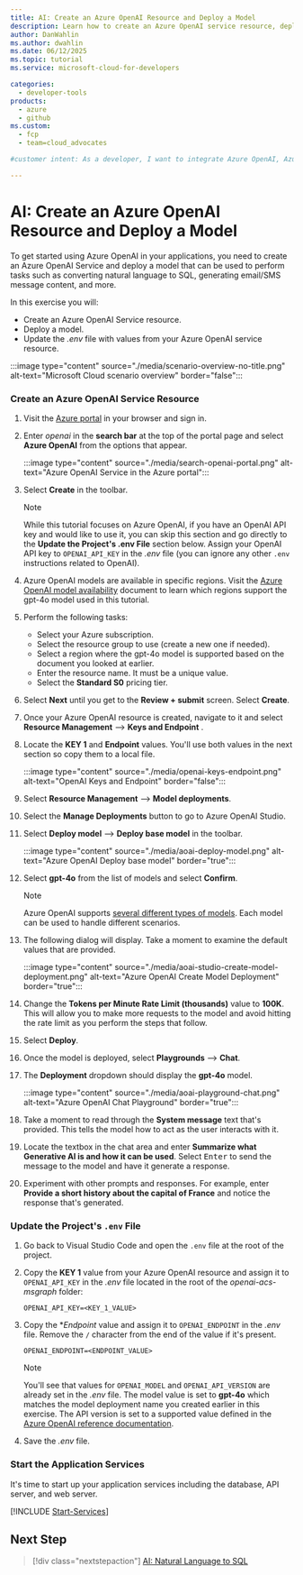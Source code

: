 ```yaml
---
title: AI: Create an Azure OpenAI Resource and Deploy a Model
description: Learn how to create an Azure OpenAI service resource, deploy a GPT model, and configure your application to use the service for natural language processing tasks.
author: DanWahlin
ms.author: dwahlin
ms.date: 06/12/2025
ms.topic: tutorial
ms.service: microsoft-cloud-for-developers

categories:
  - developer-tools
products:
  - azure
  - github
ms.custom:
  - fcp
  - team=cloud_advocates

#customer intent: As a developer, I want to integrate Azure OpenAI, Azure Communication Services, and Microsoft Graph/Microsoft Graph Toolkit into a Line of Business application.

---
```


<!-- markdownlint-disable MD041 -->

# AI: Create an Azure OpenAI Resource and Deploy a Model

To get started using Azure OpenAI in your applications, you need to create an Azure OpenAI Service and deploy a model that can be used to perform tasks such as converting natural language to SQL, generating email/SMS message content, and more.

In this exercise you will:

- Create an Azure OpenAI Service resource.
- Deploy a model.
- Update the *.env* file with values from your Azure OpenAI service resource.

:::image type="content" source="./media/scenario-overview-no-title.png" alt-text="Microsoft Cloud scenario overview" border="false":::

### Create an Azure OpenAI Service Resource

1. Visit the [Azure portal](https://portal.azure.com) in your browser and sign in.

1. Enter *openai* in the **search bar** at the top of the portal page and select **Azure OpenAI** from the options that appear.

    :::image type="content" source="./media/search-openai-portal.png" alt-text="Azure OpenAI Service in the Azure portal":::

1. Select **Create** in the toolbar.

    > [!NOTE]
    > While this tutorial focuses on Azure OpenAI, if you have an OpenAI API key and would like to use it, you can skip this section and go directly to the <a id="update-env-file">**Update the Project's .env File**</a> section below. Assign your OpenAI API key to `OPENAI_API_KEY` in the *.env* file (you can ignore any other `.env` instructions related to OpenAI).

1. Azure OpenAI models are available in specific regions. Visit the [Azure OpenAI model availability](/azure/ai-services/openai/concepts/models?WT.mc_id=m365-94501-dwahlin#global-standard-model-availability) document to learn which regions support the gpt-4o model used in this tutorial. 

1. Perform the following tasks:
    - Select your Azure subscription.
    - Select the resource group to use (create a new one if needed).
    - Select a region where the gpt-4o model is supported based on the document you looked at earlier.
    - Enter the resource name. It must be a unique value.
    - Select the **Standard S0** pricing tier.

1. Select **Next** until you get to the **Review + submit** screen. Select **Create**.

1. Once your Azure OpenAI resource is created, navigate to it and select **Resource Management** --> **Keys and Endpoint** .

1. Locate the **KEY 1** and **Endpoint** values. You'll use both values in the next section so copy them to a local file.

    :::image type="content" source="./media/openai-keys-endpoint.png" alt-text="OpenAI Keys and Endpoint" border="false":::

1. Select **Resource Management** --> **Model deployments**. 

1. Select the **Manage Deployments** button to go to Azure OpenAI Studio.

1. Select **Deploy model** --> **Deploy base model** in the toolbar.

    :::image type="content" source="./media/aoai-deploy-model.png" alt-text="Azure OpenAI Deploy base model" border="true":::

1. Select **gpt-4o** from the list of models and select **Confirm**.

    > [!NOTE]
    > Azure OpenAI supports [several different types of models](/azure/ai-services/openai/concepts/models?WT.mc_id=m365-94501-dwahlin). Each model can be used to handle different scenarios.

1. The following dialog will display. Take a moment to examine the default values that are provided.

    :::image type="content" source="./media/aoai-studio-create-model-deployment.png" alt-text="Azure OpenAI Create Model Deployment" border="true":::

1. Change the **Tokens per Minute Rate Limit (thousands)** value to **100K**. This will allow you to make more requests to the model and avoid hitting the rate limit as you perform the steps that follow.

1. Select **Deploy**.

1. Once the model is deployed, select **Playgrounds** --> **Chat**.

1. The **Deployment** dropdown should display the **gpt-4o** model. 

    :::image type="content" source="./media/aoai-playground-chat.png" alt-text="Azure OpenAI Chat Playground" border="true":::

1. Take a moment to read through the **System message** text that's provided. This tells the model how to act as the user interacts with it. 

1. Locate the textbox in the chat area and enter **Summarize what Generative AI is and how it can be used**. Select <kbd>Enter</kbd> to send the message to the model and have it generate a response.

1. Experiment with other prompts and responses. For example, enter **Provide a short history about the capital of France** and notice the response that's generated.

<a id="update-env-file"></a>
### Update the Project's `.env` File

1. Go back to Visual Studio Code and open the `.env` file at the root of the project.

1. Copy the **KEY 1** value from your Azure OpenAI resource and assign it to `OPENAI_API_KEY` in the *.env* file located in the root of the *openai-acs-msgraph* folder:

    ```
    OPENAI_API_KEY=<KEY_1_VALUE>
    ```

1. Copy the **Endpoint* value and assign it to `OPENAI_ENDPOINT` in the *.env* file. Remove the `/` character from the end of the value if it's present.

    ```
    OPENAI_ENDPOINT=<ENDPOINT_VALUE>
    ```

    > [!NOTE]
    > You'll see that values for `OPENAI_MODEL` and `OPENAI_API_VERSION` are already set in the *.env* file. The model value is set to **gpt-4o** which matches the model deployment name you created earlier in this exercise. The API version is set to a supported value defined in the [Azure OpenAI reference documentation](/azure/ai-services/openai/reference?WT.mc_id=m365-94501-dwahlin#chat-completions).

1. Save the *.env* file.

<a id="start-app-services"></a>
### Start the Application Services

It's time to start up your application services including the database, API server, and web server.

[!INCLUDE [Start-Services](./includes/start-services.md)]

## Next Step

> [!div class="nextstepaction"]
> [AI: Natural Language to SQL](./03-openai-nl-sql.md)



